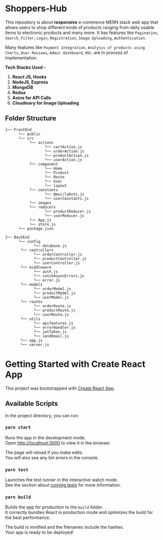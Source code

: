 # Shoppers-Hub
This repository is about **responsive** e-commerce MERN stack web app that allows users to shop different kinds of products ranging from daily usable items to electronic products and many more. It has features like ```Pagination```, ```Search```, ```Filter```, ```Login```, ```Registration```, ```Image Uploading```, ```Authentication```.

  Many features like ```Payment Integration```, ```Analysis of products using Charts```, ```User Reviews```, ```Admin dashboard```, etc. are in process of implementation.


**Tech Stacks Used -** 
1. **React JS, Hooks**
2. **NodeJS, Express**
3. **MongoDB**
4. **Redux**
5. **Axios for API Calls**
6. **Cloudinary for Image Uploading**

## Folder Structure
```
├── FrontEnd 
      └── public
      └── src
           └── actions
                  └── cartAction.js
                  └── orderAction.js
                  └── productAction.js
                  └── userAction.js
           └── component
                  └── Home
                  └── Product
                  └── Route
                  └── User
                  └── layout
           └── constants
                  └── @mui/labnts.js
                  └── userConstants.js
           └── images
           └── reducers
                  └── productReducer.js
                  └── userReducer.js
           └── App.js
           └── store.js
      └── package.json
            
├── BackEnd 
      └── config
             └── database.js
       └── controllers
             └── orderController.js
             └── productController.js
             └── userController.js
       └── middleware
             └── auth.js 
             └── catchAsyncErrors.js
             └── error.js
       └── models
             └── orderModel.js 
             └── productModel.js
             └── userModel.js
       └── routes
             └── orderRoute.js 
             └── productRoute.js
             └── userRoute.js
       └── utils
             └── apifeatures.js 
             └── errorHandler.js
             └── jwtToken.js
             └── sendEmail.js
       └── app.js
       └── server.js
```

# Getting Started with Create React App

This project was bootstrapped with [Create React App](https://github.com/facebook/create-react-app).

## Available Scripts

In the project directory, you can run:

### `yarn start`

Runs the app in the development mode.\
Open [http://localhost:3000](http://localhost:3000) to view it in the browser.

The page will reload if you make edits.\
You will also see any lint errors in the console.

### `yarn test`

Launches the test runner in the interactive watch mode.\
See the section about [running tests](https://facebook.github.io/create-react-app/docs/running-tests) for more information.

### `yarn build`

Builds the app for production to the `build` folder.\
It correctly bundles React in production mode and optimizes the build for the best performance.

The build is minified and the filenames include the hashes.\
Your app is ready to be deployed!
